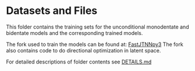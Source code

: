 # Datasets and Files

This folder contains the training sets for the unconditional monodentate and bidentate models and the corresponding trained models.

The fork used to train the models can be found at: [FastJTNNpy3](https://github.com/Strandgaard96/FastJTNNpy3)
The fork also contains code to do directional optimization in latent space.

For detailed descriptions of folder contents see [DETAILS.md](DETAILS.md)
